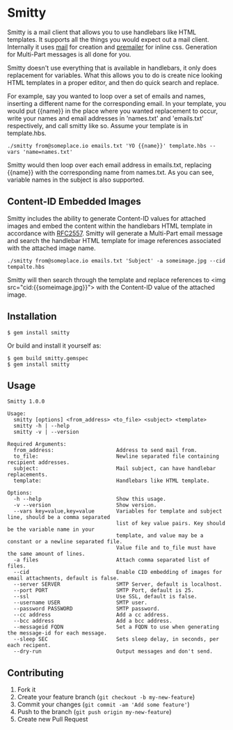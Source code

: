 # Smitty

Smitty is a mail client that allows you to use handlebars like HTML templates. It supports all the things you would expect out a mail client. Internally it uses [mail](https://github.com/mikel/mail) for creation and [premailer](https://github.com/alexdunae/premailer/) for inline css. Generation for Multi-Part messages is all done for you.

Smitty doesn't use everything that is available in handlebars, it only does replacement for variables. What this allows you to do is create nice looking HTML templates in a proper editor, and then do quick search and replace. 

For example, say you wanted to loop over a set of emails and names, inserting a different name for the corresponding email. In your template, you would put {{name}} in the place where you wanted replacement to occur, write your names and email addresses in 'names.txt' and 'emails.txt' respectively, and call smitty like so. Assume your template is in template.hbs.

    ./smitty from@someplace.io emails.txt 'YO {{name}}' template.hbs --vars 'name=names.txt' 
    
Smitty would then loop over each email address in emails.txt, replacing {{name}} with the corresponding name from names.txt. As you can see, variable names in the subject is also supported.

## Content-ID Embedded Images

Smitty includes the ability to generate Content-ID values for attached images and embed the content within the handlebars HTML template in accordance with [RFC2557](http://tools.ietf.org/html/rfc2557#page-8). Smitty will generate a Multi-Part email message and search the handlebar HTML template for image references associated with the attached image name.

    ./smitty from@someplace.io emails.txt 'Subject' -a someimage.jpg --cid tempalte.hbs

Smitty will then search through the template and replace references to \<img src="cid:{{someimage.jpg}}"\> with the Content-ID value of the attached image.

## Installation

    $ gem install smitty

Or build and install it yourself as:

    $ gem build smitty.gemspec
    $ gem install smitty

## Usage

    Smitty 1.0.0

    Usage:
      smitty [options] <from_address> <to_file> <subject> <template>
      smitty -h | --help
      smitty -v | --version

    Required Arguments:
      from_address:                    Address to send mail from.
      to_file:                         Newline separated file containing recipient addresses.
      subject:                         Mail subject, can have handlebar replacements.
      template:                        Handlebars like HTML template.

    Options:
      -h --help                        Show this usage.
      -v --version                     Show version.
      --vars key=value,key=value       Variables for template and subject line, should be a comma separated
                                       list of key value pairs. Key should be the variable name in your
                                       template, and value may be a constant or a newline separated file.
                                       Value file and to_file must have the same amount of lines.
      -a files                         Attach comma separated list of files.
      --cid                            Enable CID embedding of images for email attachments, default is false.
      --server SERVER                  SMTP Server, default is localhost.
      --port PORT                      SMTP Port, default is 25.
      --ssl                            Use SSL, default is false.
      --username USER                  SMTP user.
      --password PASSWORD              SMTP password.
      --cc address                     Add a cc address.
      --bcc address                    Add a bcc address.
      --messageid FQDN                 Set a FQDN to use when generating the message-id for each message.
      --sleep SEC                      Sets sleep delay, in seconds, per each recipent.
      --dry-run                        Output messages and don't send.

## Contributing

1. Fork it
2. Create your feature branch (`git checkout -b my-new-feature`)
3. Commit your changes (`git commit -am 'Add some feature'`)
4. Push to the branch (`git push origin my-new-feature`)
5. Create new Pull Request

